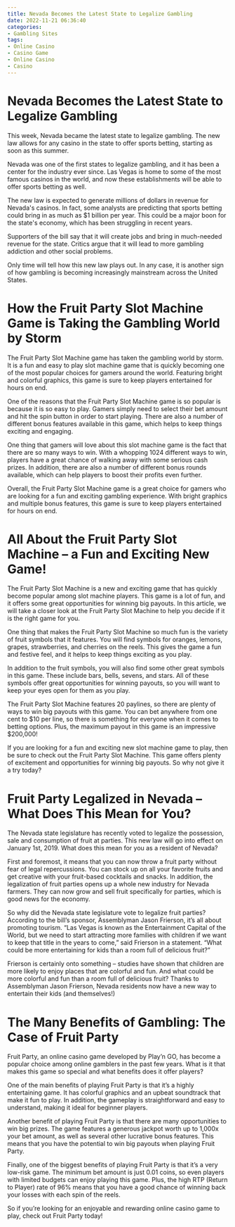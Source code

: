 ```yaml
---
title: Nevada Becomes the Latest State to Legalize Gambling 
date: 2022-11-21 06:36:40
categories:
- Gambling Sites
tags:
- Online Casino
- Casino Game
- Online Casino
- Casino
---
```



#  Nevada Becomes the Latest State to Legalize Gambling 

This week, Nevada became the latest state to legalize gambling. The new law allows for any casino in the state to offer sports betting, starting as soon as this summer.

Nevada was one of the first states to legalize gambling, and it has been a center for the industry ever since. Las Vegas is home to some of the most famous casinos in the world, and now these establishments will be able to offer sports betting as well.

The new law is expected to generate millions of dollars in revenue for Nevada's casinos. In fact, some analysts are predicting that sports betting could bring in as much as $1 billion per year. This could be a major boon for the state's economy, which has been struggling in recent years.

Supporters of the bill say that it will create jobs and bring in much-needed revenue for the state. Critics argue that it will lead to more gambling addiction and other social problems.

Only time will tell how this new law plays out. In any case, it is another sign of how gambling is becoming increasingly mainstream across the United States.

#  How the Fruit Party Slot Machine Game is Taking the Gambling World by Storm 

The Fruit Party Slot Machine game has taken the gambling world by storm. It is a fun and easy to play slot machine game that is quickly becoming one of the most popular choices for gamers around the world. Featuring bright and colorful graphics, this game is sure to keep players entertained for hours on end.

One of the reasons that the Fruit Party Slot Machine game is so popular is because it is so easy to play. Gamers simply need to select their bet amount and hit the spin button in order to start playing. There are also a number of different bonus features available in this game, which helps to keep things exciting and engaging.

One thing that gamers will love about this slot machine game is the fact that there are so many ways to win. With a whopping 1024 different ways to win, players have a great chance of walking away with some serious cash prizes. In addition, there are also a number of different bonus rounds available, which can help players to boost their profits even further.

Overall, the Fruit Party Slot Machine game is a great choice for gamers who are looking for a fun and exciting gambling experience. With bright graphics and multiple bonus features, this game is sure to keep players entertained for hours on end.

#  All About the Fruit Party Slot Machine – a Fun and Exciting New Game! 

The Fruit Party Slot Machine is a new and exciting game that has quickly become popular among slot machine players. This game is a lot of fun, and it offers some great opportunities for winning big payouts. In this article, we will take a closer look at the Fruit Party Slot Machine to help you decide if it is the right game for you.

One thing that makes the Fruit Party Slot Machine so much fun is the variety of fruit symbols that it features. You will find symbols for oranges, lemons, grapes, strawberries, and cherries on the reels. This gives the game a fun and festive feel, and it helps to keep things exciting as you play.

In addition to the fruit symbols, you will also find some other great symbols in this game. These include bars, bells, sevens, and stars. All of these symbols offer great opportunities for winning payouts, so you will want to keep your eyes open for them as you play.

The Fruit Party Slot Machine features 20 paylines, so there are plenty of ways to win big payouts with this game. You can bet anywhere from one cent to $10 per line, so there is something for everyone when it comes to betting options. Plus, the maximum payout in this game is an impressive $200,000!

If you are looking for a fun and exciting new slot machine game to play, then be sure to check out the Fruit Party Slot Machine. This game offers plenty of excitement and opportunities for winning big payouts. So why not give it a try today?

#  Fruit Party Legalized in Nevada – What Does This Mean for You? 

The Nevada state legislature has recently voted to legalize the possession, sale and consumption of fruit at parties. This new law will go into effect on January 1st, 2019. What does this mean for you as a resident of Nevada?

First and foremost, it means that you can now throw a fruit party without fear of legal repercussions. You can stock up on all your favorite fruits and get creative with your fruit-based cocktails and snacks. In addition, the legalization of fruit parties opens up a whole new industry for Nevada farmers. They can now grow and sell fruit specifically for parties, which is good news for the economy.

So why did the Nevada state legislature vote to legalize fruit parties? According to the bill’s sponsor, Assemblyman Jason Frierson, it’s all about promoting tourism. “Las Vegas is known as the Entertainment Capital of the World, but we need to start attracting more families with children if we want to keep that title in the years to come,” said Frierson in a statement. “What could be more entertaining for kids than a room full of delicious fruit?”

Frierson is certainly onto something – studies have shown that children are more likely to enjoy places that are colorful and fun. And what could be more colorful and fun than a room full of delicious fruit? Thanks to Assemblyman Jason Frierson, Nevada residents now have a new way to entertain their kids (and themselves!)

#  The Many Benefits of Gambling: The Case of Fruit Party

Fruit Party, an online casino game developed by Play’n GO, has become a popular choice among online gamblers in the past few years. What is it that makes this game so special and what benefits does it offer players?

One of the main benefits of playing Fruit Party is that it’s a highly entertaining game. It has colorful graphics and an upbeat soundtrack that make it fun to play. In addition, the gameplay is straightforward and easy to understand, making it ideal for beginner players.

Another benefit of playing Fruit Party is that there are many opportunities to win big prizes. The game features a generous jackpot worth up to 1,000x your bet amount, as well as several other lucrative bonus features. This means that you have the potential to win big payouts when playing Fruit Party.

Finally, one of the biggest benefits of playing Fruit Party is that it’s a very low-risk game. The minimum bet amount is just 0.01 coins, so even players with limited budgets can enjoy playing this game. Plus, the high RTP (Return to Player) rate of 96% means that you have a good chance of winning back your losses with each spin of the reels.

So if you’re looking for an enjoyable and rewarding online casino game to play, check out Fruit Party today!